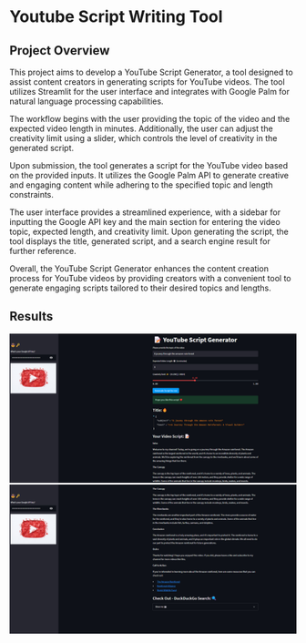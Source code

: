 # Youtube Script Writing Tool

## Project Overview
This project aims to develop a YouTube Script Generator, a tool designed to assist content creators in generating scripts for YouTube videos. The tool utilizes Streamlit for the user interface and integrates with Google Palm for natural language processing capabilities.

The workflow begins with the user providing the topic of the video and the expected video length in minutes. Additionally, the user can adjust the creativity limit using a slider, which controls the level of creativity in the generated script.

Upon submission, the tool generates a script for the YouTube video based on the provided inputs. It utilizes the Google Palm API to generate creative and engaging content while adhering to the specified topic and length constraints.

The user interface provides a streamlined experience, with a sidebar for inputting the Google API key and the main section for entering the video topic, expected length, and creativity limit. Upon generating the script, the tool displays the title, generated script, and a search engine result for further reference.

Overall, the YouTube Script Generator enhances the content creation process for YouTube videos by providing creators with a convenient tool to generate engaging scripts tailored to their desired topics and lengths.

## Results
![Result1](build/html/_images/1.1.jpg)
![Result2](build/html/_images/1.2.jpg)
